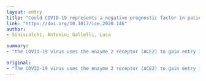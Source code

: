 ```yaml
---
layout: entry
title: "Could COVID-19 represents a negative prognostic factor in patients with stroke?"
link: "https://doi.org/10.1017/ice.2020.146"
author:
- Siniscalchi, Antonio; Gallelli, Luca

summary:
- "the COVID-19 virus uses the enzyme 2 receptor (ACE2) to gain entry into cells. 3 receptors have been revealed in the neuronal and glial cells of the human brain. This could be responsible for the death of olfactory cells in patients with the virus. The presence of ACE2 receptors in the cerebral nervous system was confirmed in the cerebrospinal fluid and brain tissue of patients during an autopsy."

original:
- "The COVID-19 virus uses the enzyme 2 receptor (ACE2) to gain entry into cells. 3 These receptors have been revealed in the neuronal and glial cells of the human brain, thus being a potential target of COVID-19. This could be responsible for the death of olfactory cells in patients with COVID-19. 1 CoVs can enter the central nervous system through two distinct pathways: retrograde neuronal diffusion or hematogenous diffusion. The spread of COVID- 19 through the cribriform plaque of the ethmoid bone during an initial or subsequent infection phase can lead to brain involvement. As for systemic circulation, the presence of ACE2 receptors on both capillary and neuronal endothelial cells could be responsible for the subsequent spread and damage to the cerebral nervous system without substantial inflammation. The presence of CoVs in the cerebral nervous system was confirmed in the cerebrospinal fluid and brain tissue of patients during an autopsy. 4"
---
```


